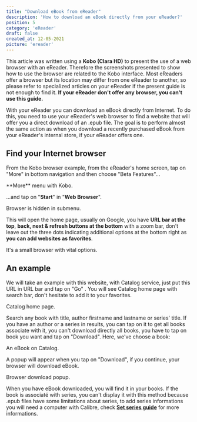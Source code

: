 ```yaml
---
title: "Download eBook from eReader"
description: 'How to download an eBook directly from your eReader?'
position: 5
category: 'eReader'
draft: false
created_at: 12-05-2021
picture: 'ereader'
---
```


<markdown-alert tpye="info" title="About">

This article was written using a **Kobo (Clara HD)** to present the use of a web browser with an eReader. Therefore the screenshots presented to show how to use the browser are related to the Kobo interface. Most eReaders offer a browser but its location may differ from one eReader to another, so please refer to specialized articles on your eReader if the present guide is not enough to find it. **If your eReader don't offer any browser, you can't use this guide.**

</markdown-alert>

With your eReader you can download an eBook directly from Internet. To do this, you need to use your eReader's web browser to find a website that will offer you a direct download of an .epub file. The goal is to perform almost the same action as when you download a recently purchased eBook from your eReader's internal store, if your eReader offers one.

## Find your Internet browser

From the Kobo browser example, from the eReader's home screen, tap on "More" in bottom navigation and then choose "Beta Features"...

<markdown-image src="kobo-more">
    **More** menu with Kobo.
</markdown-image>

...and tap on "**Start**" in "**Web Browser**".

<markdown-image src="kobo-beta-features">
    Browser is hidden in submenu.
</markdown-image>

This will open the home page, usually on Google, you have **URL bar at the top**, **back, next & refresh buttons at the bottom** with a zoom bar, don't leave out the three dots indicating additional options at the bottom right as **you can add websites as favorites**.

<markdown-image src="browser-home">
    It's a small browser with vital options.
</markdown-image>

## An example

We will take an example with this website, with <markdown-api-link endpoint="/catalog">Catalog service</markdown-api-link>, just put this URL in URL bar and tap on "Go" <markdown-api-link endpoint="/catalog" self-refer></markdown-api-link>. You will see Catalog home page with search bar, don't hesitate to add it to your favorites.

<markdown-image src="browser-options">
    Catalog home page.
</markdown-image>

Search any book with title, author firstname and lastname or series' title. If you have an author or a series in results, you can tap on it to get all books associate with it, you can't download directly all books, you have to tap on book you want and tap on "Download". Here, we've choose a book:

<markdown-image src="browser-ebook-example">
    An eBook on Catalog.
</markdown-image>

A popup will appear when you tap on "Download", if you continue, your browser will download eBook.

<markdown-image src="brower-download">
    Browser download popup.
</markdown-image>

When you have eBook downloaded, you will find it in your books. If the book is associaté with series, you can't display it with this method because .epub files have some limitations about series, to add series informations you will need a computer with Calibre, check [**Set series guide**](/guides/ereader-series) for more informations.
